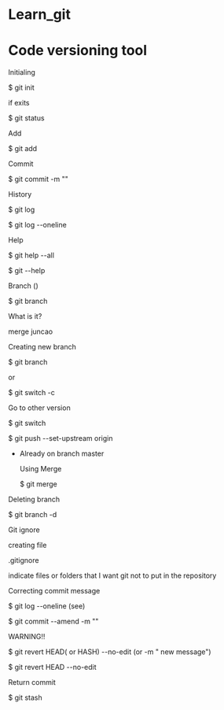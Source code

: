 # Learn_git

# Code versioning tool 


Initialing 

$ git init <under the project> 

if exits 

$ git status 

Add

$ git add <file>

Commit 

$ git commit -m "<message>"

History

$ git log

$ git log --oneline

Help 

$ git help --all 

$ git <command> --help


Branch ()

$ git branch 

What is it? 

merge juncao 


Creating new branch

$ git branch <name>

or 

$ git switch -c <name>

Go to other version 

$ git switch <name>

$ git push --set-upstream origin <name branch>

* Already on branch master

	Using Merge
	
	$ git merge <name branch>

Deleting branch 

$ git branch -d <branch name>

Git ignore 

creating file

.gitignore 

indicate files or folders that I want git not to put in the repository


Correcting commit message

$ git log --oneline (see)

$ git commit --amend -m  "<new message>"

WARNING!! 

$ git revert HEAD( or HASH) --no-edit (or -m " new message")

$ git revert HEAD --no-edit 

Return commit 

$ git stash








